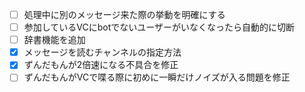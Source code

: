 - [ ] 処理中に別のメッセージ来た際の挙動を明確にする
- [ ] 参加しているVCにbotでないユーザーがいなくなったら自動的に切断
- [ ] 辞書機能を追加
- [x] メッセージを読むチャンネルの指定方法
- [x] ずんだもんが2倍速になる不具合を修正
- [ ] ずんだもんがVCで喋る際に初めに一瞬だけノイズが入る問題を修正
